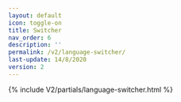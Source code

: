 ```yaml
---
layout: default
icon: toggle-on
title: Switcher 
nav_order: 6
description: ''
permalink: /v2/language-switcher/
last-update: 14/8/2020
version: 2
---
```


{% include V2/partials/language-switcher.html %}
